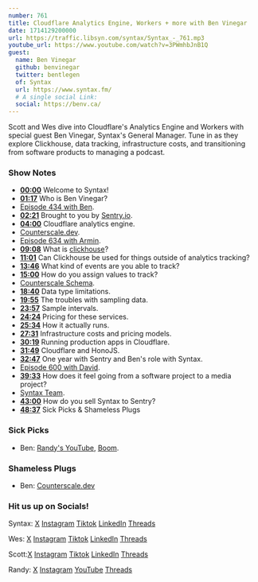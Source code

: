 ```yaml
---
number: 761
title: Cloudflare Analytics Engine, Workers + more with Ben Vinegar
date: 1714129200000
url: https://traffic.libsyn.com/syntax/Syntax_-_761.mp3
youtube_url: https://www.youtube.com/watch?v=3PWmhbJnB1Q
guest:
  name: Ben Vinegar
  github: benvinegar
  twitter: bentlegen
  of: Syntax
  url: https://www.syntax.fm/
  # A single social Link:
  social: https://benv.ca/
---
```


Scott and Wes dive into Cloudflare's Analytics Engine and Workers with special guest Ben Vinegar, Syntax's General Manager. Tune in as they explore Clickhouse, data tracking, infrastructure costs, and transitioning from software products to managing a podcast.

### Show Notes

* **[00:00](#t=00:00)** Welcome to Syntax!
* **[01:17](#t=01:17)** Who is Ben Vinegar?
* [Episode 434 with Ben](https://syntax.fm/434).
* **[02:21](#t=02:21)** Brought to you by [Sentry.io](https://www.sentry.io/syntax).
* **[04:00](#t=04:00)** Cloudflare analytics engine.
* [Counterscale.dev](https://counterscale.dev/).
* [Episode 634 with Armin](https://syntax.fm/634).
* **[09:08](#t=09:08)** What is [clickhouse](https://clickhouse.com/)?
* **[11:01](#t=11:01)** Can Clickhouse be used for things outside of analytics tracking?
* **[13:46](#t=13:46)** What kind of events are you able to track?
* **[15:00](#t=15:00)** How do you assign values to track?
* [Counterscale Schema](https://github.com/benvinegar/counterscale/blob/main/app/analytics/schema.ts).
* **[18:40](#t=18:40)** Data type limitations.
* **[19:55](#t=19:55)** The troubles with sampling data.
* **[23:57](#t=23:57)** Sample intervals.
* **[24:24](#t=24:24)** Pricing for these services.
* **[25:34](#t=25:34)** How it actually runs.
* **[27:31](#t=27:31)** Infrastructure costs and pricing models.
* **[30:19](#t=30:19)** Running production apps in Cloudflare.
* **[31:49](#t=31:49)** Cloudflare and HonoJS.
* **[32:47](#t=32:47)** One year with Sentry and Ben's role with Syntax.
* [Episode 600 with David](https://syntax.fm/600).
* **[39:33](#t=39:33)** How does it feel going from a software project to a media project?
* [Syntax Team](https://syntax.fm/about).
* **[43:00](#t=43:00)** How do you sell Syntax to Sentry?
* **[48:37](#t=48:37)** Sick Picks & Shameless Plugs

### Sick Picks

- Ben: [Randy's YouTube](https://www.youtube.com/@randyrektor), [Boom](https://www.getboom.app/).

### Shameless Plugs

- Ben: [Counterscale.dev](https://counterscale.dev/)

### Hit us up on Socials!

Syntax: [X](https://twitter.com/syntaxfm) [Instagram](https://www.instagram.com/syntax_fm/) [Tiktok](https://www.tiktok.com/@syntaxfm) [LinkedIn](https://www.linkedin.com/company/96077407/admin/feed/posts/) [Threads](https://www.threads.net/@syntax_fm)

Wes: [X](https://twitter.com/wesbos) [Instagram](https://www.instagram.com/wesbos/) [Tiktok](https://www.tiktok.com/@wesbos) [LinkedIn](https://www.linkedin.com/in/wesbos/) [Threads](https://www.threads.net/@wesbos)

Scott:[X](https://twitter.com/stolinski) [Instagram](https://www.instagram.com/stolinski/) [Tiktok](https://www.tiktok.com/@stolinski) [LinkedIn](https://www.linkedin.com/in/stolinski/) [Threads](https://www.threads.net/@stolinski)

Randy: [X](https://twitter.com/randyrektor) [Instagram](https://www.instagram.com/randyrektor/) [YouTube](https://www.youtube.com/@randyrektor) [Threads](https://www.threads.net/@randyrektor)

